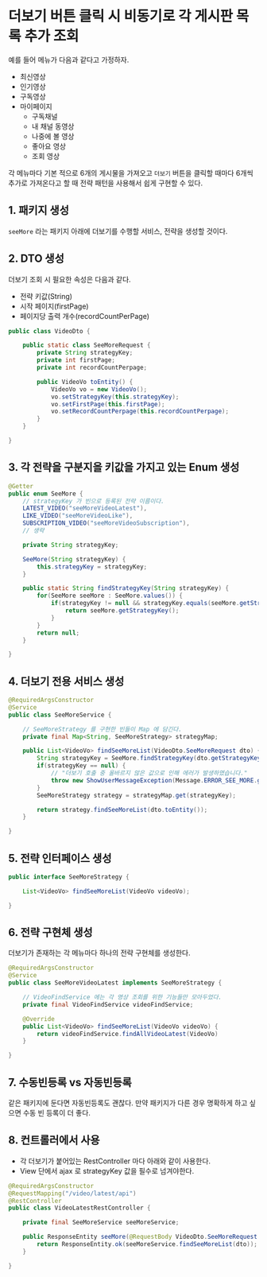 # 더보기 버튼 클릭 시 비동기로 각 게시판 목록 추가 조회

예를 들어 메뉴가 다음과 같다고 가정하자.

- 최신영상
- 인기영상
- 구독영상
- 마이페이지
    - 구독채널
    - 내 채널 동영상
    - 나중에 볼 영상
    - 좋아요 영상
    - 조회 영상
    
각 메뉴마다 기본 적으로 6개의 게시물을 가져오고 `더보기` 버튼을 클릭할 때마다 6개씩 추가로 가져온다고 할 때 전략 패턴을 사용해서 쉽게 구현할 수 있다.

## 1. 패키지 생성

`seeMore` 라는 패키지 아래에 더보기를 수행할 서비스, 전략을 생성할 것이다.

## 2. DTO 생성

더보기 조회 시 필요한 속성은 다음과 같다.

- 전략 키값(String)
- 시작 페이지(firstPage)
- 페이지당 출력 개수(recordCountPerPage)

```java
public class VideoDto {

    public static class SeeMoreRequest {
        private String strategyKey;
        private int firstPage;
        private int recordCountPerpage;

        public VideoVo toEntity() {
            VideoVo vo = new VideoVo();
            vo.setStrategyKey(this.strategyKey);
            vo.setFirstPage(this.firstPage);
            vo.setRecordCountPerpage(this.recordCountPerpage);
        }
    }

}
```

## 3. 각 전략을 구분지을 키값을 가지고 있는 Enum 생성

```java
@Getter
public enum SeeMore {
    // strategyKey 가 빈으로 등록된 전략 이름이다.
    LATEST_VIDEO("seeMoreVideoLatest"),
    LIKE_VIDEO("seeMoreVideoLike"),
    SUBSCRIPTION_VIDEO("seeMoreVideoSubscription"),
    // 생략

    private String strategyKey;

    SeeMore(String strategyKey) {
        this.strategyKey = strategyKey; 
    }

    public static String findStrategyKey(String strategyKey) {
        for(SeeMore seeMore : SeeMore.values()) {
            if(strategyKey != null && strategyKey.equals(seeMore.getStrategyKey())) {
                return seeMore.getStrategyKey();
            }
        }
        return null;
    }

}
```

## 4. 더보기 전용 서비스 생성

```java
@RequiredArgsConstructor
@Service
public class SeeMoreService {

    // SeeMoreStrategy 를 구현한 빈들이 Map 에 담긴다.
    private final Map<String, SeeMoreStrategy> strategyMap;

    public List<VideoVo> findSeeMoreList(VideoDto.SeeMoreRequest dto) {
        String strategyKey = SeeMore.findStrategyKey(dto.getStrategyKey()); 
        if(strategyKey == null) {
            // "더보기 호출 중 올바르지 않은 값으로 인해 에러가 발생하였습니다."
            throw new ShowUserMessageException(Message.ERROR_SEE_MORE.getMsg()));
        }
        SeeMoreStrategy strategy = strategyMap.get(strategyKey);

        return strategy.findSeeMoreList(dto.toEntity());
    }

}
```

## 5. 전략 인터페이스 생성

```java
public interface SeeMoreStrategy {

    List<VideoVo> findSeeMoreList(VideoVo videoVo);

}
```

## 6. 전략 구현체 생성

더보기가 존재하는 각 메뉴마다 하나의 전략 구현체를 생성한다.

```java
@RequiredArgsConstructor
@Service
public class SeeMoreVideoLatest implements SeeMoreStrategy {

    // VideoFindService 에는 각 영상 조회를 위한 기능들만 모아두었다.
    private final VideoFindService videoFindService;

    @Override
    public List<VideoVo> findSeeMoreList(VideoVo videoVo) {
        return videoFindService.findAllVideoLatest(VideoVo)
    }

}
```

## 7. 수동빈등록 vs 자동빈등록

같은 패키지에 둔다면 자동빈등록도 괜찮다. 만약 패키지가 다른 경우 명확하게 하고 싶으면 수동 빈 등록이 더 좋다.

## 8. 컨트롤러에서 사용

- 각 더보기가 붙어있는 RestController 마다 아래와 같이 사용한다.
- View 단에서 ajax 로 strategyKey 값을 필수로 넘겨야한다.

```java
@RequiredArgsConstructor
@RequestMapping("/video/latest/api")
@RestController
public class VideoLatestRestController {

    private final SeeMoreService seeMoreService;

    public ResponseEntity seeMore(@RequestBody VideoDto.SeeMoreRequest dto) {
        return ResponseEntity.ok(seeMoreService.findSeeMoreList(dto));
    }

}
```
